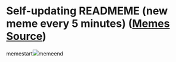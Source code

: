 # Self-updating READMEME (new meme every 5 minutes) ([Memes Source](https://bramses.notion.site/a49c1e962b7646879176ac3b327b6533?v=4d1eda54b170483cb03a40f257231764))

memestart![](https://www.notion.so/image/https%3A%2F%2Fs3-us-west-2.amazonaws.com%2Fsecure.notion-static.com%2Fe3620d6a-c5ba-47d4-a3ed-94af9b73355d%2FFDB202E2-0F1C-4205-9D8D-4A7C82677733.jpeg?table=block&id=4095961d-04d1-42cd-97a6-d87a5e78da88&cache=v2)memeend
